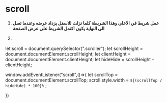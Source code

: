# scroll

1) **عمل شريط في الاعلى وهذا الشريطة كلما نزلت للاسقل يزداد عرضه وعندما تصل الى النهاية يكون اكتمل الشريط على عرض الصفحة**
2)  ```javascript
   
 let scroll = document.querySelector(".scroller");
let scrollHeight = document.documentElement.scrollHeight;
let clientHeight = document.documentElement.clientHeight;
let hideHide = scrollHeight - clientHeight;

window.addEventListener("scroll",()=>{
let scrollTop = document.documentElement.scrollTop;
scroll.style.width = `${(scrollTop / hideHide) * 100}%` ;


})
   ```
